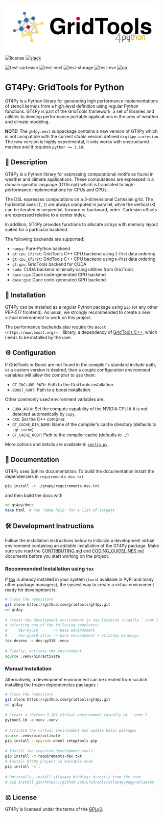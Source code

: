 [![logo](https://raw.githubusercontent.com/GridTools/gt4py/gh-pages/v1.0/_static/logo.svg)](https://GridTools.github.io/gt4py)

![license](https://img.shields.io/github/license/GridTools/gt4py)
[![slack](https://img.shields.io/badge/slack-join-orange?logo=slack&labelColor=3a3a3a)](https://join.slack.com/t/gridtools/shared_invite/zt-1mceuj747-59swuowC3MKAuCFyNAnc1g)

![test-cartesian](https://github.com/GridTools/gt4py/actions/workflows/test-cartesian.yml/badge.svg?branch=main)
![test-next](https://github.com/GridTools/gt4py/actions/workflows/test-next.yml/badge.svg?branch=main)
![test-storage](https://github.com/GridTools/gt4py/actions/workflows/test-storage.yml/badge.svg?branch=main)
![test-eve](https://github.com/GridTools/gt4py/actions/workflows/test-eve.yml/badge.svg?branch=main)
![qa](https://github.com/GridTools/gt4py/actions/workflows/code-quality.yml/badge.svg?branch=main)

# GT4Py: GridTools for Python

GT4Py is a Python library for generating high performance implementations of stencil kernels from a high-level definition using regular Python functions. GT4Py is part of the GridTools framework, a set of libraries and utilities to develop performance portable applications in the area of weather and climate modeling.

**NOTE:** The `gt4py.next` subpackage contains a new version of GT4Py which is not compatible with the current _stable_ version defined in `gt4py.cartesian`. The new version is highly experimental, it only works with unstructured meshes and it requires `python >= 3.10`.

## 📃 Description

GT4Py is a Python library for expressing computational motifs as found in weather and climate applications. These computations are expressed in a domain specific language (GTScript) which is translated to high-performance implementations for CPUs and GPUs.

The DSL expresses computations on a 3-dimensional Cartesian grid. The horizontal axes (`I`, `J`) are always computed in parallel, while the vertical (`K`) can be iterated in sequential, forward or backward, order. Cartesian offsets are expressed relative to a center index.

In addition, GT4Py provides functions to allocate arrays with memory layout suited for a particular backend.

The following backends are supported:

- `numpy`: Pure-Python backend
- `gt:cpu_ifirst`: GridTools C++ CPU backend using `I`-first data ordering
- `gt:cpu_kfirst`: GridTools C++ CPU backend using `K`-first data ordering
- `gt:gpu`: GridTools backend for CUDA
- `cuda`: CUDA backend minimally using utilities from GridTools
- `dace:cpu`: Dace code-generated CPU backend
- `dace:gpu`: Dace code-generated GPU backend

## 🚜 Installation

GT4Py can be installed as a regular Python package using `pip` (or any other PEP-517 frontend). As usual, we strongly recommended to create a new virtual environment to work on this project.

The performance backends also require the `Boost <https://www.boost.org/>`\_\_ library, a dependency of [GridTools C++](https://github.com/GridTools/gridtools), which needs to be installed by the user.

## ⚙ Configuration

If GridTools or Boost are not found in the compiler's standard include path, or a custom version is desired, then a couple configuration environment variables will allow the compiler to use them:

- `GT_INCLUDE_PATH`: Path to the GridTools installation.
- `BOOST_ROOT`: Path to a boost installation.

Other commonly used environment variables are:

- `CUDA_ARCH`: Set the compute capability of the NVIDIA GPU if it is not detected automatically by `cupy`.
- `CXX`: Set the C++ compiler.
- `GT_CACHE_DIR_NAME`: Name of the compiler's cache directory (defaults to `.gt_cache`)
- `GT_CACHE_ROOT`: Path to the compiler cache (defaults to `./`)

More options and details are available in [`config.py`](https://github.com/GridTools/gt4py/blob/main/src/gt4py/cartesian/config.py>).

## 📖 Documentation

GT4Py uses Sphinx documentation. To build the documentation install the dependencies in `requirements-dev.txt`

```bash
pip install -r ./gt4py/requirements-dev.txt
```

and then build the docs with

```bash
cd gt4py/docs
make html  # run 'make help' for a list of targets
```

## 🛠 Development Instructions

Follow the installation instructions below to initialize a development virtual environment containing an _editable_ installation of the GT4Py package. Make sure you read the [CONTRIBUTING.md](CONTRIBUTING.md) and [CODING_GUIDELINES.md](CODING_GUIDELINES.md) documents before you start working on the project.

### Recommended Installation using `tox`

If [tox](https://tox.wiki/en/latest/) is already installed in your system (`tox` is available in PyPI and many other package managers), the easiest way to create a virtual environment ready for development is:

```bash
# Clone the repository
git clone https://github.com/gridtools/gt4py.git
cd gt4py

# Create the development environment in any location (usually `.venv`)
# selecting one of the following templates:
#     dev-py310       -> base environment
#     dev-py310-atlas -> base environment + atlas4py bindings
tox devenv -e dev-py310 .venv

# Finally, activate the environment
source .venv/bin/activate
```

### Manual Installation

Alternatively, a development environment can be created from scratch installing the frozen dependencies packages :

```bash
# Clone the repository
git clone https://github.com/gridtools/gt4py.git
cd gt4py

# Create a (Python 3.10) virtual environment (usually at `.venv`)
python3.10 -m venv .venv

# Activate the virtual environment and update basic packages
source .venv/bin/activate
pip install --upgrade wheel setuptools pip

# Install the required development tools
pip install -r requirements-dev.txt
# Install GT4Py project in editable mode
pip install -e .

# Optionally, install atlas4py bindings directly from the repo
# pip install git+https://github.com/GridTools/atlas4py#egg=atlas4py
```

## ⚖️ License

GT4Py is licensed under the terms of the [GPLv3](https://github.com/GridTools/gt4py/blob/main/LICENSE.txt).
